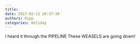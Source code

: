 ```yaml
---
title: 
date: 2017-02-11 20:37:30
authors: Ripp
categories: Holiday
---
```


 I heard it through the PIPELINE 
These WEASELS are going down!